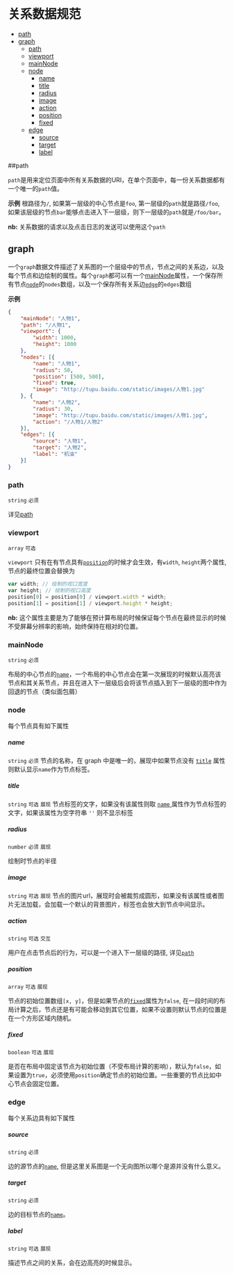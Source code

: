 # 关系数据规范
+ <a href="#path">path</a>
+ <a href="#graph">graph</a>
    + <a href="#graph.path">path</a>
    + <a href="#graph.viewport">viewport</a>
    + <a href="#graph.mainNode">mainNode</a>
    + <a href="#graph.node">node</a>
        + <a href="#graph.node.name">name<a/>
        + <a href="#graph.node.title">title<a/>
        + <a href="#graph.node.radius">radius<a/>
        + <a href="#graph.node.image">image</a>
        + <a href="#graph.node.action">action</a>
        + <a href="#graph.node.position">position</a>
        + <a href="#graph.node.fixed">fixed</a>
    + <a href="#graph.edge">edge</a>
        + <a href="#graph.edge.source">source</a>
        + <a href="#graph.edge.target">target</a>
        + <a href="#graph.edge.label">label</a>

<a name="path"></a>
##path

`path`是用来定位页面中所有关系数据的URI，在单个页面中，每一份关系数据都有一个唯一的`path`值。

**示例**
根路径为`/`, 如果第一层级的中心节点是`foo`, 第一层级的`path`就是路径`/foo`, 如果该层级的节点`bar`能够点击进入下一层级，则下一层级的`path`就是`/foo/bar`。

**nb:** 关系数据的请求以及点击日志的发送可以使用这个`path`

<a name="graph"></a>
## graph
一个`graph`数据文件描述了关系图的一个层级中的节点，节点之间的关系边，以及每个节点和边绘制的属性。每个`graph`都可以有一个<a href="#graph.mainNode">mainNode</a>属性，一个保存所有节点<a href="#graph.node">`node`</a>的`nodes`数组，以及一个保存所有关系边<a href="#graph.edge">`edge`</a>的`edges`数组

**示例**
```json
{
    "mainNode": "人物1",
    "path": "/人物1",
    "viewport": {
        "width": 1000,
        "height": 1000
    },
    "nodes": [{
        "name": "人物1",
        "radius": 50,
        "position": [500, 500],
        "fixed": true,
        "image": "http://tupu.baidu.com/static/images/人物1.jpg"
    }, {
        "name": "人物2",
        "radius": 30,
        "image": "http://tupu.baidu.com/static/images/人物1.jpg",
        "action": "/人物1/人物2"
    }],
    "edges": [{
        "source": "人物1",
        "target": "人物2",
        "label": "机油"
    }]
}
```

<a name="graph.path"></a>
### path
`string` `必须`

详见<a href="#path">path</a>

<a name="graph.viewport"></a>
### viewport
`array` `可选`

`viewport` 只有在有节点具有<a href="#graph.node.position">`position`</a>的时候才会生效，有`width`, `height`两个属性, 节点的最终位置会替换为

```javascript
var width; // 绘制的视口宽度
var height; // 绘制的视口高度
position[0] = position[0] / viewport.width * width;
position[1] = position[1] / viewport.height * height;
```

**nb:** 这个属性主要是为了能够在预计算布局的时候保证每个节点在最终显示的时候不受屏幕分辨率的影响，始终保持在相对的位置。

<a name="graph.mainNode"></a>
### mainNode
`string` `必须`

布局的中心节点的<a href="#graph.node.name">`name`</a>，一个布局的中心节点会在第一次展现的时候默认高亮该节点和其关系节点，并且在进入下一层级后会将该节点插入到下一层级的图中作为回退的节点（类似面包屑）

<a name="graph.node"></a>
### node
每个节点具有如下属性

<a name="graph.node.name"></a>
##### name
`string` `必须`
节点的名称，在 graph 中是唯一的，展现中如果节点没有 <a href="#graph.node.title">`title`</a> 属性则默认显示`name`作为节点标签。

<a name="graph.node.title"></a>
##### title
`string` `可选` `展现`
节点标签的文字，如果没有该属性则取 <a href="#graph.node.name"> `name` </a> 属性作为节点标签的文字，如果该属性为空字符串 `''` 则不显示标签

<a name="graph.node.radius"></a>
##### radius
`number` `必须` `展现`

绘制时节点的半径

<a name="graph.node.image"></a>
#####  image
`string` `可选` `展现`
节点的图片url，展现时会被裁剪成圆形，如果没有该属性或者图片无法加载，会加载一个默认的背景图片，标签也会放大到节点中间显示。

<a name="graph.node.action"></a>
##### action
`string` `可选` `交互`

用户在点击节点后的行为，可以是一个进入下一层级的路径, 详见<a href="#path">`path`</a>

<a name="graph.node.position"></a>
##### position
`array` `可选` `展现`

节点的初始位置数组`[x, y]`，但是如果节点的<a href="#graph.node.fixed">`fixed`</a>属性为`false`, 在一段时间的布局计算之后，节点还是有可能会移动到其它位置，如果不设置则默认节点的位置是在一个方形区域内随机。

<a name="graph.node.fixed"></a>
##### fixed
`boolean` `可选` `展现`

是否在布局中固定该节点为初始位置（不受布局计算的影响），默认为`false`，如果设置为`true`，必须使用`position`确定节点的初始位置。一些重要的节点比如中心节点会固定位置。


<a name="graph.edge"></a>
### edge
每个关系边具有如下属性

<a name="graph.edge.source"></a>
##### source
`string` `必须`

边的源节点的<a href="#graph.node.name">`name`</a>,  但是这里关系图是一个无向图所以哪个是源并没有什么意义。

<a name="graph.edge.target"></a>
##### target
`string` `必须`

边的目标节点的<a href="#graph.node.name">`name`</a>。

<a name="graph.edge.label"></a>
##### label
`string` `可选` `展现`

描述节点之间的关系，会在边高亮的时候显示。

